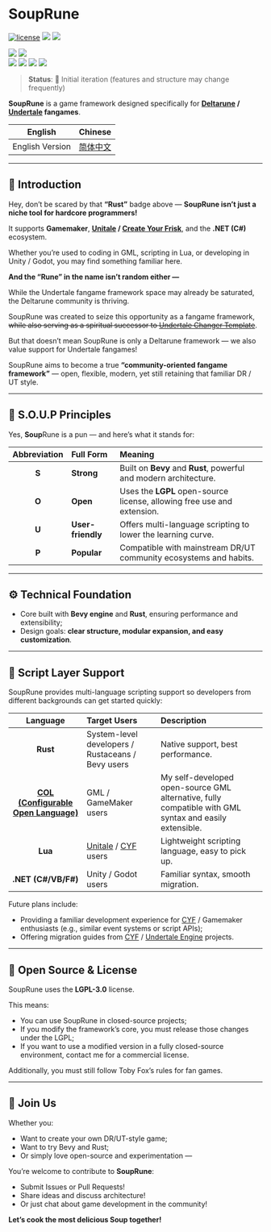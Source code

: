 # SoupRune

[![license](https://img.shields.io/github/license/Bli-AIk/souprune)](LICENSE) 
<img src="https://img.shields.io/github/repo-size/Bli-AIk/souprune.svg"/> 
<img src="https://img.shields.io/github/last-commit/Bli-AIk/souprune.svg"/>

<img src="https://img.shields.io/badge/Deltarune / Undertale-black?style=for-the-badge&logo=undertale&logoColor=ff0000" />
<img src="https://img.shields.io/badge/Bevy-232326?style=for-the-badge&logo=bevy&logoColor=white" />
<br>
<img src="https://img.shields.io/badge/Rust-000000?style=for-the-badge&logo=rust&logoColor=white" /> 
<img src="https://img.shields.io/badge/Gamemaker language-black?style=for-the-badge&logo=gamemaker&logoColor=white" /> 
<img src="https://img.shields.io/badge/Lua-2C2D72?style=for-the-badge&logo=lua&logoColor=white" /> 
<img src="https://img.shields.io/badge/.NET-512BD4?style=for-the-badge&logo=dotnet&logoColor=white" />

> **Status**: 🚧 Initial iteration (features and structure may change frequently)

**SoupRune** is a game framework designed specifically for **[Deltarune](https://deltarune.com/) / [Undertale](https://undertale.com/) fangames**.

| English         | Chinese                     |
|-----------------|-----------------------------|
| English Version | [简体中文](./readme_zh-hant.md) |

---

## 🥣 Introduction

Hey, don’t be scared by that **“Rust”** badge above — **SoupRune isn’t just a niche tool for hardcore programmers!**

It supports **Gamemaker**, **[Unitale](https://github.com/lvk/Unitale) / [Create Your Frisk](https://github.com/RhenaudTheLukark/CreateYourFrisk)**, and the **.NET (C#)** ecosystem.

Whether you’re used to coding in GML, scripting in Lua, or developing in Unity / Godot, you may find something familiar here.

**And the “Rune” in the name isn’t random either —**

While the Undertale fangame framework space may already be saturated, the Deltarune community is thriving.

SoupRune was created to seize this opportunity as a fangame framework, ~~while also serving as a spiritual successor to [Undertale Changer Template](https://github.com/Bli-AIk/Undertale-Changer-Template)~~.

But that doesn’t mean SoupRune is only a Deltarune framework — we also value support for Undertale fangames!

SoupRune aims to become a true **“community-oriented fangame framework”** — open, flexible, modern, yet still retaining that familiar DR / UT style.

---

## 🧭 S.O.U.P Principles

Yes, **Soup**Rune is a pun — and here’s what it stands for:

| Abbreviation | Full Form         | Meaning                                                                 |
|:------------:|:------------------|:------------------------------------------------------------------------|
|    **S**     | **Strong**        | Built on **Bevy** and **Rust**, powerful and modern architecture.       |
|    **O**     | **Open**          | Uses the **LGPL** open-source license, allowing free use and extension. |
|    **U**     | **User-friendly** | Offers multi-language scripting to lower the learning curve.            |
|    **P**     | **Popular**       | Compatible with mainstream DR/UT community ecosystems and habits.       |

---

## ⚙️ Technical Foundation

* Core built with **Bevy engine** and **Rust**, ensuring performance and extensibility;
* Design goals: **clear structure, modular expansion, and easy customization**.

---

## 🧩 Script Layer Support

SoupRune provides multi-language scripting support so developers from different backgrounds can get started quickly:

|                                Language                                 | Target Users                                                                                                 | Description                                                                                            |
|:-----------------------------------------------------------------------:|:-------------------------------------------------------------------------------------------------------------|:-------------------------------------------------------------------------------------------------------|
|                                **Rust**                                 | System-level developers / Rustaceans / Bevy users                                                            | Native support, best performance.                                                                      |
| **[COL (Configurable Open Language)](https://github.com/Bli-AIk/col/)** | GML / GameMaker users                                                                                        | My self-developed open-source GML alternative, fully compatible with GML syntax and easily extensible. |
|                                 **Lua**                                 | [Unitale](https://github.com/lvk/Unitale) / [CYF](https://github.com/RhenaudTheLukark/CreateYourFrisk) users | Lightweight scripting language, easy to pick up.                                                       |
|                           **.NET (C#/VB/F#)**                           | Unity / Godot users                                                                                          | Familiar syntax, smooth migration.                                                                     |

Future plans include:

* Providing a familiar development experience for [CYF](https://github.com/RhenaudTheLukark/CreateYourFrisk) / Gamemaker enthusiasts (e.g., similar event systems or script APIs);
* Offering migration guides from  [CYF](https://github.com/RhenaudTheLukark/CreateYourFrisk) / [Undertale Engine](https://github.com/TML233/UndertaleEngine) projects.

---

## 💬 Open Source & License

SoupRune uses the **LGPL-3.0** license.

This means:

* You can use SoupRune in closed-source projects;
* If you modify the framework’s core, you must release those changes under the LGPL;
* If you want to use a modified version in a fully closed-source environment, contact me for a commercial license.

Additionally, you must still follow Toby Fox’s rules for fan games.

---

## 🤝 Join Us

Whether you:

* Want to create your own DR/UT-style game;
* Want to try Bevy and Rust;
* Or simply love open-source and experimentation —

You’re welcome to contribute to **SoupRune**:

* Submit Issues or Pull Requests!
* Share ideas and discuss architecture!
* Or just chat about game development in the community!

**Let’s cook the most delicious Soup together!**